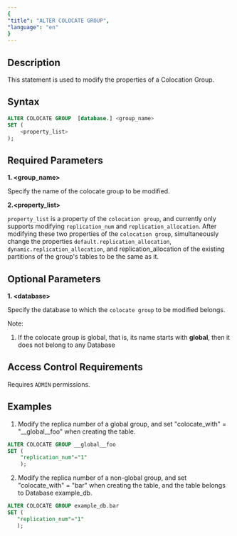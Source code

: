 ```yaml
---
{
"title": "ALTER COLOCATE GROUP",
"language": "en"
}
---
```


<!--
Licensed to the Apache Software Foundation (ASF) under one
or more contributor license agreements. See the NOTICE file
distributed with this work for additional information
regarding copyright ownership. The ASF licenses this file
to you under the Apache License, Version 2.0 (the
"License"); you may not use this file except in compliance
with the License. You may obtain a copy of the License at

  http://www.apache.org/licenses/LICENSE-2.0

Unless required by applicable law or agreed to in writing,
software distributed under the License is distributed on an
"AS IS" BASIS, WITHOUT WARRANTIES OR CONDITIONS OF ANY
KIND, either express or implied. See the License for the
specific language governing permissions and limitations
under the License.
-->




## Description

This statement is used to modify the properties of a Colocation Group.

## Syntax

```sql
ALTER COLOCATE GROUP  [database.] <group_name>
SET (
    <property_list>
);
```
## Required Parameters

**1. \<group_name\>**

Specify the name of the colocate group to be modified.

**2.\<property_list\>**

`property_list` is a property of the `colocation group`, and currently only supports modifying `replication_num` and `replication_allocation`. After modifying these two properties of the `colocation group`, simultaneously change the properties `default.replication_allocation`, `dynamic.replication_allocation`, and replication_allocation of the existing partitions of the group's tables to be the same as it.

## Optional Parameters

**1. \<database\>**

Specify the database to which the `colocate group` to be modified belongs.

Note:
1. If the colocate group is global, that is, its name starts with __global__, then it does not belong to any Database

## Access Control Requirements
Requires `ADMIN` permissions.

## Examples

1. Modify the replica number of a global group, and set "colocate_with" = "__global__foo" when creating the table.

```sql
ALTER COLOCATE GROUP __global__foo
SET (
    "replication_num"="1"
    );
```

2. Modify the replica number of a non-global group, and set "colocate_with" = "bar" when creating the table, and the table belongs to Database example_db.
 ```sql 
ALTER COLOCATE GROUP example_db.bar
SET (
    "replication_num"="1"
    );
```
